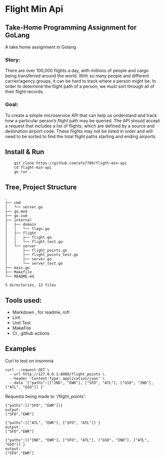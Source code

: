# Flight Min Api

## Take-Home Programming Assignment for GoLang

A take home assignment in Golang

### Story: 
There are over 100,000 flights a day, with millions of people and cargo being transferred around the world. With so many people and different carrier/agency groups, it can be hard to track where a person might be. In order to determine the flight path of a person, we must sort through all of their flight records.

### Goal: 
To create a simple microservice API that can help us understand and track how a particular person’s flight path may be queried. The API should accept a request that includes a list of flights, which are defined by a source and destination airport code. These flights may not be listed in order and will need to be sorted to find the total flight paths starting and ending airports.

## Install & Run

```
    git clone https://github.com/afa7789/flight-min-api
    cd flight-min-api
    go run .
```

## Tree, Project Structure

```
.
├── cmd
│   └── server.go
├── go.mod
├── go.sum
├── internal
│   ├── domain
│   │   └── flags.go
│   ├── flight
│   │   ├── flight.go
│   │   └── flight_test.go
│   └── server
│       ├── flight_points.go
│       ├── flight_points_test.go
│       ├── server.go
│       └── server_test.go
├── main.go
├── Makefile
└── README.md

5 directories, 13 files
```

## Tools used:

- Markdown , for readme, rofl
- Lint
- Unit Test
- MakeFile
- CI , github actions

## Examples 

Curl to test on insomnia
``` curl
curl --request GET \
  --url http://127.0.0.1:8080/flight_points \
  --header 'Content-Type: application/json' \
  --data '{"paths":[["IND", "EWR"], ["SFO", "ATL"], ["GSO", "IND"], ["ATL", "GSO"]] }'
```

Requests being made to '/flight_points':
```
{"paths":[["SFO", "EWR"]]}
output:
["SFO","EWR"]

{"paths":[["ATL", "EWR"], ["SFO", "ATL"]] }
output:
["SFO","EWR"]

{"paths":[["IND", "EWR"], ["SFO", "ATL"], ["GSO", "IND"], ["ATL", "GSO"]] }
output:
["SFO","EWR"]
```
